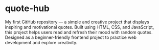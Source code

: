 # quote-hub
My first GitHub repository — a simple and creative project that displays inspiring and motivational quotes. Built using HTML, CSS, and JavaScript, this project helps users read and refresh their mood with random quotes. Designed as a beginner-friendly frontend project to practice web development and explore creativity.
